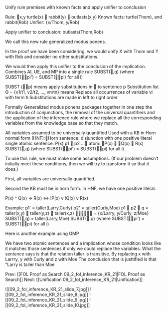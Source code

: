 ﻿Unify rule premises with known facts and apply unifier to conclusion

Rule:  x,y turtle(x)  rabbit(y)  outlasts(x,y)
Known facts:	turtle(Thom), and rabbit(Rob)
Unifier:	{x/Thom, y/Rob}

Apply unifier to conclusion: outlasts(Thom,Rob)

We call this new rule generalized modus ponens.

In the proof we have been considering, we would unify X with Thom and  Y with Rob and consider no other substitutions.

We would then apply this unifier to the conclusion of the implication.
Combines AI, UE, and MP into a single rule
SUBST(,q)
(where SUBST(pi') = SUBST(pi) for all i)

SUBST (p) means apply substitutions in  to sentence p
Substitution list Ө = {v1/t1, v2/t2, …, vn/tn} means
Replace all occurrences of variable vi with term ti
Substitutions are made in left to right order

Formally Generalized modus ponens packages together in one step the introduction of conjunctions, the removal of the universal quantifiers and the application of the inference rule where we replace all the corresponding variables from the knowledge base so that they match.

All variables assumed to be universally quantified
Used with a KB in Horn normal form (HNF):Horn sentence: disjunction with one positive literal
single atomic sentence:      P(x)
 p1  p2 … atom:    P(x)  Q(x)  R(x)
SUBST(,q)
(where SUBST(pi') = SUBST(pi) for all i)

To use this rule, we must make some assumptions. (If our problem doesn’t initially meet these conditions, then we will try to transform it so that it does.)

  First, all variables are universally quantified.

  Second the KB must be in horn form.
  In HNF, we have one positive literal.

P(x) ^ Q(x) => R(x)   <=>   !P(x) v !Q(x) v R(x)

Example:
p1'                 = taller(Larry,Curly)
p2' 	   = taller(Curly,Moe)
p1  p2  q    = taller(x,y)  taller(y,z)  taller(x,z)
 = {x/Larry, y/Curly, z/Moe}
SUBST(,q) = taller(Larry,Moe)
SUBST(,q)
(where SUBST(pi') = SUBST(pi) for all i)

Here is another example using GMP

We have two atomic sentences and a implication whose condition looks like it matches those sentences if only we could replace the variables.
What the sentence says is that the relation taller is transitive.
By replacing x with Larrry, y with Curly and z with Moe
The conclusion that is justtified is that “Larry is taller than Moe

Prev: [[FOL Proof as Search 09_2_fol_inference_KR_21|FOL Proof as Search]]
Next: [[Unification 09_2_fol_inference_KR_21|Unification]]

![[09_2_fol_inference_KR_21_slide_7.jpg]]
![[09_2_fol_inference_KR_21_slide_8.jpg]]
![[09_2_fol_inference_KR_21_slide_9.jpg]]
![[09_2_fol_inference_KR_21_slide_10.jpg]]
